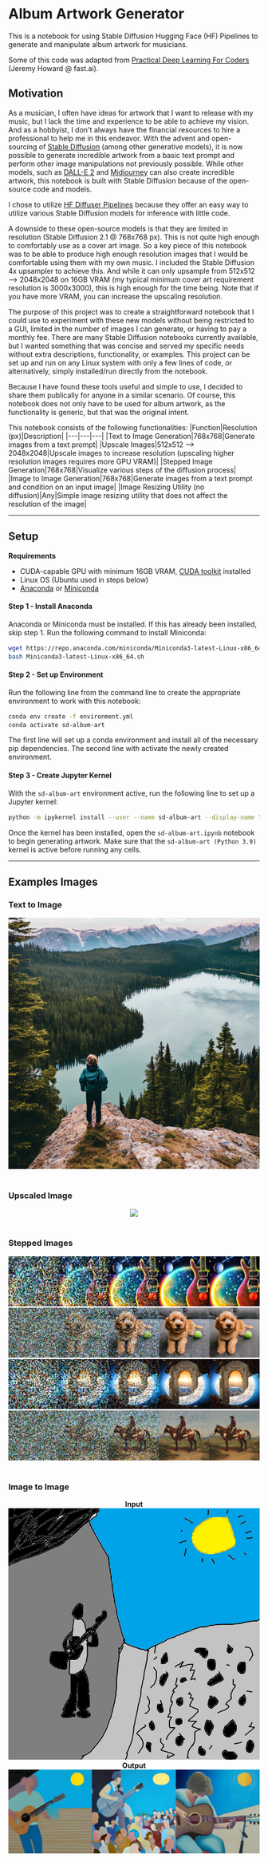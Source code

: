 # Album Artwork Generator
This is a notebook for using Stable Diffusion Hugging Face (HF) Pipelines to generate and manipulate album artwork for musicians.

Some of this code was adapted from [Practical Deep Learning For Coders](https://course.fast.ai/) (Jeremy Howard @ fast.ai).

## Motivation
As a musician, I often have ideas for artwork that I want to release with my music, but I lack the time and experience to be able to achieve my vision. And as a hobbyist, I don't always have the financial resources to hire a professional to help me in this endeavor. With the advent and open-sourcing of [Stable Diffusion](https://stability.ai/stablediffusion) (among other generative models), it is now possible to generate incredible artwork from a basic text prompt and perform other image manipulations not previously possible. While other models, such as [DALL-E 2](https://openai.com/dall-e-2) and [Midjourney](https://www.midjourney.com/home/) can also create incredible artwork, this notebook is built with Stable Diffusion because of the open-source code and models.

I chose to utilize [HF Diffuser Pipelines](https://huggingface.co/docs/diffusers/index) because they offer an easy way to utilize various Stable Diffusion models for inference with little code.

A downside to these open-source models is that they are limited in resolution (Stable Diffusion 2.1 @ 768x768 px). This is not quite high enough to comfortably use as a cover art image. So a key piece of this notebook was to be able to produce high enough resolution images that I would be comfortable using them with my own music. I included the Stable Diffusion 4x upsampler to achieve this. And while it can only upsample from 512x512 --> 2048x2048 on 16GB VRAM (my typical minimum cover art requirement resolution is 3000x3000), this is high enough for the time being. Note that if you have more VRAM, you can increase the upscaling resolution.

The purpose of this project was to create a straightforward notebook that I could use to experiment with these new models without being restricted to a GUI, limited in the number of images I can generate, or having to pay a monthly fee. There are many Stable Diffusion notebooks currently available, but I wanted something that was concise and served my specific needs without extra descriptions, functionality, or examples. This project can be set up and run on any Linux system with only a few lines of code, or alternatively, simply installed/run directly from the notebook.

Because I have found these tools useful and simple to use, I decided to share them publically for anyone in a similar scenario. Of course, this notebook does not only have to be used for album artwork, as the functionality is generic, but that was the original intent.

This notebook consists of the following functionalities:
|Function|Resolution (px)|Description|
|---|---|---|
|Text to Image Generation|768x768|Generate images from a text prompt|
|Upscale Images|512x512 --> 2048x2048|Upscale images to increase resolution (upscaling higher resolution images requires more GPU VRAM)|
|Stepped Image Generation|768x768|Visualize various steps of the diffusion process|
|Image to Image Generation|768x768|Generate images from a text prompt and condition on an input image|
|Image Resizing Utility (no diffusion)|Any|Simple image resizing utility that does not affect the resolution of the image|

---

## Setup
**Requirements**
- CUDA-capable GPU with minimum 16GB VRAM, [CUDA toolkit](https://developer.nvidia.com/cuda-toolkit) installed
- Linux OS (Ubuntu used in steps below)
- [Anaconda](https://www.anaconda.com/) or [Miniconda](https://docs.conda.io/en/latest/miniconda.html)

#### Step 1 - Install Anaconda
Anaconda or Miniconda must be installed. If this has already been installed, skip step 1. Run the following command to install Miniconda:

```bash
wget https://repo.anaconda.com/miniconda/Miniconda3-latest-Linux-x86_64.sh
bash Miniconda3-latest-Linux-x86_64.sh
```

#### Step 2 - Set up Environment
Run the following line from the command line to create the appropriate environment to work with this notebook:

```bash
conda env create -f environment.yml
conda activate sd-album-art
```

The first line will set up a conda environment and install all of the necessary pip dependencies. The second line with activate the newly created environment.

#### Step 3 - Create Jupyter Kernel
With the `sd-album-art` environment active, run the following line to set up a Jupyter kernel:

```bash
python -m ipykernel install --user --name sd-album-art --display-name "sd-album-art (Python 3.9)"
```

Once the kernel has been installed, open the `sd-album-art.ipynb` notebook to begin generating artwork. Make sure that the `sd-album-art (Python 3.9)` kernel is active before running any cells.

---

## Examples Images

### Text to Image
<div align="center">
    <img src="./examples/text_to_image1.png"/>
</div>

<br />

### Upscaled Image
<div align="center">
    <img src="./examples/upscaled1.png"/>
</div>

<br />

### Stepped Images
<div align="center">
    <img src="./examples/stepped1.png"/>
    <img src="./examples/stepped2.png"/>
    <img src="./examples/stepped3.png"/>
    <img src="./examples/stepped4.png"/>
</div>

<br />

### Image to Image
<div align="center">
    <b>Input</b><br>
    <img src="./examples/img2img_pre.png"/><br>
    <b>Output</b><br>
    <img src="./examples/img2img_post.png"/>
</div>

<br />
